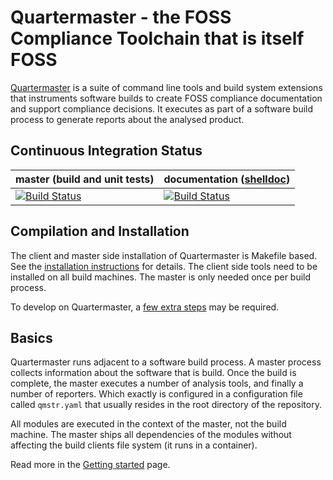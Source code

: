 # Quartermaster - the FOSS Compliance Toolchain that is itself FOSS

[Quartermaster](http://qmstr.org) is a suite of command line tools and build system extensions that instruments software builds to create
FOSS compliance documentation and support compliance decisions. It executes as part of a software build process to generate reports about the analysed product.

## Continuous Integration Status

| master (build and unit tests) | documentation ([shelldoc](https://github.com/endocode/shelldoc)) |
| ------------- | ------------- |
| [![Build Status](https://ci.endocode.com/buildStatus/icon?job=QMSTR/build_and_unit_test_master)](https://ci.endocode.com/job/QMSTR/job/build_and_unit_test_master/) | [![Build Status](https://ci.endocode.com/buildStatus/icon?job=QMSTR/DocTest)](https://ci.endocode.com/view/QMSTR/job/QMSTR/job/DocTest/) |

## Compilation and Installation

The client and master side installation of Quartermaster is Makefile
based. See the [installation instructions](https://qmstr.org/documentation/introduction/installation/) for
details. The client side tools need to be installed on all build
machines. The master is only needed once per build process.

To develop on Quartermaster, a [few extra steps](https://qmstr.org/documentation/developer)
may be required.

## Basics

Quartermaster runs adjacent to a software build process. A master
process collects information about the software that is build. Once
the build is complete, the master executes a number of analysis tools,
and finally a number of reporters. Which exactly is configured in  a
configuration file called `qmstr.yaml` that usually resides in the
root directory of the repository.

All modules are executed in the context of the master, not the build
machine. The master ships all dependencies of the modules without
affecting the build clients file system (it runs in a container).

Read more in the [Getting started](https://qmstr.org/documentation/introduction/getting-started/) page.
